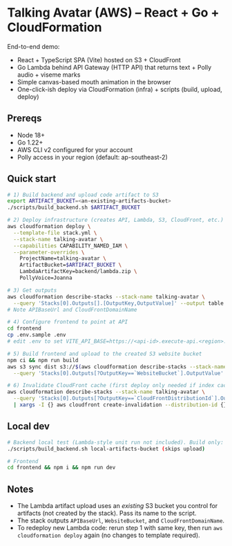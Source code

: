 # Talking Avatar (AWS) – React + Go + CloudFormation

End-to-end demo:
- React + TypeScript SPA (Vite) hosted on S3 + CloudFront
- Go Lambda behind API Gateway (HTTP API) that returns text + Polly audio + viseme marks
- Simple canvas-based mouth animation in the browser
- One-click-ish deploy via CloudFormation (infra) + scripts (build, upload, deploy)

## Prereqs
- Node 18+
- Go 1.22+
- AWS CLI v2 configured for your account
- Polly access in your region (default: ap-southeast-2)

## Quick start
```bash
# 1) Build backend and upload code artifact to S3
export ARTIFACT_BUCKET=<an-existing-artifacts-bucket>
./scripts/build_backend.sh $ARTIFACT_BUCKET

# 2) Deploy infrastructure (creates API, Lambda, S3, CloudFront, etc.)
aws cloudformation deploy \
  --template-file stack.yml \
  --stack-name talking-avatar \
  --capabilities CAPABILITY_NAMED_IAM \
  --parameter-overrides \
    ProjectName=talking-avatar \
    ArtifactBucket=$ARTIFACT_BUCKET \
    LambdaArtifactKey=backend/lambda.zip \
    PollyVoice=Joanna

# 3) Get outputs
aws cloudformation describe-stacks --stack-name talking-avatar \
  --query 'Stacks[0].Outputs[].[OutputKey,OutputValue]' --output table
# Note APIBaseUrl and CloudFrontDomainName

# 4) Configure frontend to point at API
cd frontend
cp .env.sample .env
# edit .env to set VITE_API_BASE=https://<api-id>.execute-api.<region>.amazonaws.com

# 5) Build frontend and upload to the created S3 website bucket
npm ci && npm run build
aws s3 sync dist s3://$(aws cloudformation describe-stacks --stack-name talking-avatar \
  --query 'Stacks[0].Outputs[?OutputKey==`WebsiteBucket`].OutputValue' --output text)/ --delete

# 6) Invalidate CloudFront cache (first deploy only needed if index caching)
aws cloudformation describe-stacks --stack-name talking-avatar \
  --query 'Stacks[0].Outputs[?OutputKey==`CloudFrontDistributionId`].OutputValue' --output text \
  | xargs -I {} aws cloudfront create-invalidation --distribution-id {} --paths '/*'
```

## Local dev
```bash
# Backend local test (Lambda-style unit run not included). Build only:
./scripts/build_backend.sh local-artifacts-bucket (skips upload)

# Frontend
cd frontend && npm i && npm run dev
```

## Notes
- The Lambda artifact upload uses an *existing* S3 bucket you control for artifacts (not created by the stack). Pass its name to the script.
- The stack outputs `APIBaseUrl`, `WebsiteBucket`, and `CloudFrontDomainName`.
- To redeploy new Lambda code: rerun step 1 with same key, then run `aws cloudformation deploy` again (no changes to template required).
